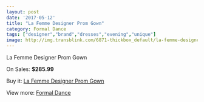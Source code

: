 ```yaml
---
layout: post
date: '2017-05-12'
title: "La Femme Designer Prom Gown"
category: Formal Dance
tags: ["designer","brand","dresses","evening","unique"]
image: http://img.transblink.com/6871-thickbox_default/la-femme-designer-prom-gown.jpg
---
```

La Femme Designer Prom Gown

On Sales: **$285.99**
<a href="https://www.transblink.com/en/formal-dance/2226-la-femme-designer-prom-gown.html"><amp-img layout="responsive" width="600" height="600" src="//img.transblink.com/6871-thickbox_default/la-femme-designer-prom-gown.jpg" alt="La Femme Designer Prom Gown 0" /></a>
<a href="https://www.transblink.com/en/formal-dance/2226-la-femme-designer-prom-gown.html"><amp-img layout="responsive" width="600" height="600" src="//img.transblink.com/6873-thickbox_default/la-femme-designer-prom-gown.jpg" alt="La Femme Designer Prom Gown 1" /></a>
<a href="https://www.transblink.com/en/formal-dance/2226-la-femme-designer-prom-gown.html"><amp-img layout="responsive" width="600" height="600" src="//img.transblink.com/6872-thickbox_default/la-femme-designer-prom-gown.jpg" alt="La Femme Designer Prom Gown 2" /></a>

Buy it: [La Femme Designer Prom Gown](https://www.transblink.com/en/formal-dance/2226-la-femme-designer-prom-gown.html "La Femme Designer Prom Gown")

View more: [Formal Dance](https://www.transblink.com/en/6-formal-dance "Formal Dance")